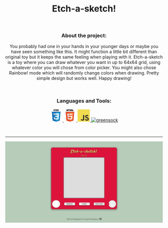<h1 align=center>Etch-a-sketch!</h1>
<br>
<h3 align=center> About the project:</h1>
<p align=center>
  You probably had one in your hands in your younger days or maybe you have seen something like this. It might function a little bit different than original toy but it keeps the same feeling when playing with it. Etch-a-sketch is a toy where you can draw whatever you want in up to 64x64 grid, using whatever color you will chose from color picker. You might also chose Rainbow! mode which will randomly change colors when drawing. Pretty simple design but works well. Happy drawing!
</p>
   <br>
  <h3 align="center">Languages and Tools:</h3>
<p align="center"> <a href="https://www.w3schools.com/css/" target="_blank" rel="noreferrer"> <img src="https://raw.githubusercontent.com/devicons/devicon/master/icons/css3/css3-original-wordmark.svg" alt="css3" width="40" height="40"/> </a> <a href="https://www.w3.org/html/" target="_blank" rel="noreferrer"> <img src="https://raw.githubusercontent.com/devicons/devicon/master/icons/html5/html5-original-wordmark.svg" alt="html5" width="40" height="40"/> </a> <a href="https://developer.mozilla.org/en-US/docs/Web/JavaScript" target="_blank" rel="noreferrer"> <img src="https://raw.githubusercontent.com/devicons/devicon/master/icons/javascript/javascript-original.svg" alt="javascript" width="40" height="40"/> </a> <a href="https://greensock.com/" target="_blank"><img src="https://greensock.com/uploads/monthly_2020_03/tweenmax.png.cf27916e926fbb328ff214f66b4c8429.png" alt="greensock" width="40" height="40"/> </a></p>

  <br><hr>
   ![Screenshot of a project](https://github.com/Markewycz/etch-a-sketch/blob/main/images/screenshot.png)
